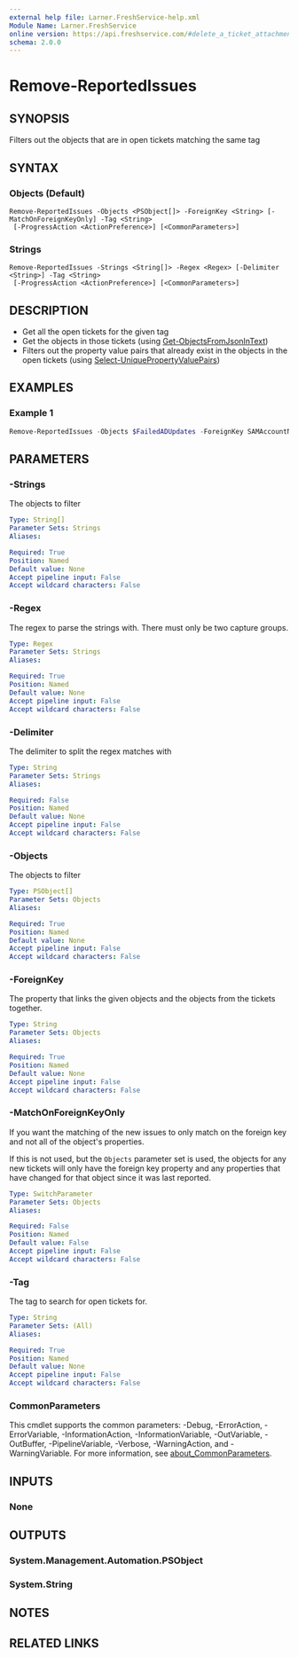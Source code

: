 ```yaml
---
external help file: Larner.FreshService-help.xml
Module Name: Larner.FreshService
online version: https://api.freshservice.com/#delete_a_ticket_attachment
schema: 2.0.0
---
```


# Remove-ReportedIssues

## SYNOPSIS

Filters out the objects that are in open tickets matching the same tag

## SYNTAX

### Objects (Default)

```text
Remove-ReportedIssues -Objects <PSObject[]> -ForeignKey <String> [-MatchOnForeignKeyOnly] -Tag <String>
 [-ProgressAction <ActionPreference>] [<CommonParameters>]
```

### Strings

```text
Remove-ReportedIssues -Strings <String[]> -Regex <Regex> [-Delimiter <String>] -Tag <String>
 [-ProgressAction <ActionPreference>] [<CommonParameters>]
```

## DESCRIPTION

- Get all the open tickets for the given tag
- Get the objects in those tickets (using [Get-ObjectsFromJsonInText](Docs/Get-ObjectsFromJsonInText.md))
- Filters out the property value pairs that already exist in the objects in the open tickets (using [Select-UniquePropertyValuePairs](/home/keymaster/Documents/Repos/Larner.FreshService/Docs/Select-UniquePropertyValuePairs.md))

## EXAMPLES

### Example 1

```PowerShell
Remove-ReportedIssues -Objects $FailedADUpdates -ForeignKey SAMAccountName -Tag 'Failed AD Update'
```

## PARAMETERS

### -Strings

The objects to filter

```yaml
Type: String[]
Parameter Sets: Strings
Aliases:

Required: True
Position: Named
Default value: None
Accept pipeline input: False
Accept wildcard characters: False
```

### -Regex

The regex to parse the strings with. There must only be two capture groups.

```yaml
Type: Regex
Parameter Sets: Strings
Aliases:

Required: True
Position: Named
Default value: None
Accept pipeline input: False
Accept wildcard characters: False
```

### -Delimiter

The delimiter to split the regex matches with

```yaml
Type: String
Parameter Sets: Strings
Aliases:

Required: False
Position: Named
Default value: None
Accept pipeline input: False
Accept wildcard characters: False
```

### -Objects

The objects to filter

```yaml
Type: PSObject[]
Parameter Sets: Objects
Aliases:

Required: True
Position: Named
Default value: None
Accept pipeline input: False
Accept wildcard characters: False
```

### -ForeignKey

The property that links the given objects and the objects from the tickets together.

```yaml
Type: String
Parameter Sets: Objects
Aliases:

Required: True
Position: Named
Default value: None
Accept pipeline input: False
Accept wildcard characters: False
```

### -MatchOnForeignKeyOnly

If you want the matching of the new issues to only match on the foreign key and not all of the object's properties.

If this is not used, but the `Objects` parameter set is used, the objects for any new tickets will only have the foreign key property and any properties that have changed for that object since it was last reported.

```yaml
Type: SwitchParameter
Parameter Sets: Objects
Aliases:

Required: False
Position: Named
Default value: False
Accept pipeline input: False
Accept wildcard characters: False
```

### -Tag

The tag to search for open tickets for.

```yaml
Type: String
Parameter Sets: (All)
Aliases:

Required: True
Position: Named
Default value: None
Accept pipeline input: False
Accept wildcard characters: False
```

### CommonParameters

This cmdlet supports the common parameters: -Debug, -ErrorAction, -ErrorVariable, -InformationAction, -InformationVariable, -OutVariable, -OutBuffer, -PipelineVariable, -Verbose, -WarningAction, and -WarningVariable. For more information, see [about_CommonParameters](http://go.microsoft.com/fwlink/?LinkID=113216).

## INPUTS

### None

## OUTPUTS

### System.Management.Automation.PSObject

### System.String

## NOTES

## RELATED LINKS
